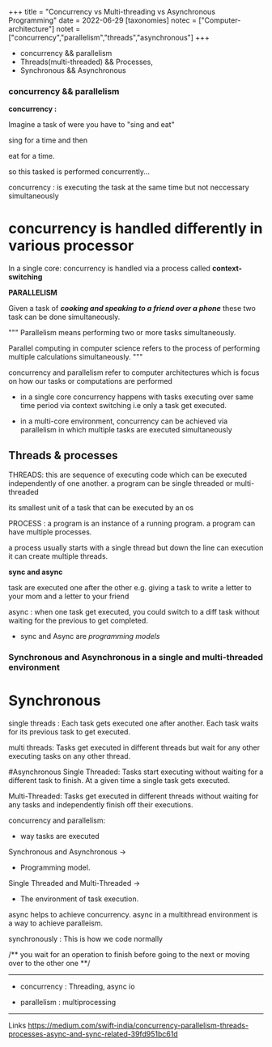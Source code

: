 +++
title = "Concurrency vs Multi-threading vs Asynchronous Programming"
date = 2022-06-29
[taxonomies]
notec = ["Computer-architecture"]
notet = ["concurrency","parallelism","threads","asynchronous"]
+++

* concurrency && parallelism
* Threads(multi-threaded) && Processes, 
* Synchronous && Asynchronous


### concurrency && parallelism
**concurrency :**  

Imagine a task of were you have to "sing and eat"

sing for a time  and then

eat for a time.


so this tasked is performed concurrently...

concurrency : is executing the task at the same time but not neccessary simultaneously


# concurrency is handled differently in various processor

In a single core: concurrency is handled via a process called **context-switching**


**PARALLELISM**

Given a task of ***cooking and speaking to a friend over a phone*** these two task can be done simultaneously.


"""
Parallelism means performing two or more tasks simultaneously.

Parallel computing in computer science refers to the process of performing multiple calculations simultaneously.
"""

concurrency and parallelism refer to computer architectures which is focus on how our tasks or computations are performed

* in a single core concurrency happens with tasks executing over same time period via context switching i.e only a task get executed.


* in a multi-core environment, concurrency can be achieved via parallelism in which multiple tasks are executed simultaneously


## Threads & processes

THREADS: this are sequence of executing code which can be executed independently of one another. a program can be single threaded or multi-threaded

its smallest unit of a task that can be executed by an os


PROCESS : a program is an instance of a running program. a program can have multiple processes. 

a process usually starts with a single thread but down the line can execution it can create multiple threads.



**sync and async**

task are executed one after the other e.g. giving a task to write a letter to your mom and a letter to your friend


async : when one task get executed, you could switch to a diff task without waiting for the previous to get completed.


* sync and Async are *programming models*


### Synchronous and Asynchronous in a single and multi-threaded environment

# Synchronous
single threads : Each task gets executed one after another. Each task waits for its previous task to get executed.

multi threads: Tasks get executed in different threads but wait for any other executing tasks on any other thread.

#Asynchronous
Single Threaded: Tasks start executing without waiting for a different task to finish. At a given time a single task gets executed.

Multi-Threaded: Tasks get executed in different threads without waiting for any tasks and independently finish off their executions.






concurrency and parallelism:
* way tasks are executed

Synchronous and Asynchronous ->
* Programming model.

Single Threaded and Multi-Threaded ->
* The environment of task execution.


async helps to achieve concurrency.
async in a multithread environment is a way to achieve paralleism.


synchronously : This is how we code normally

/** 
you wait for an operation to finish before going to the next or moving over to the other one
**/


----------------------------------------
- concurrency : Threading, async io

- parallelism : multiprocessing
----------------------------------------


Links
https://medium.com/swift-india/concurrency-parallelism-threads-processes-async-and-sync-related-39fd951bc61d

